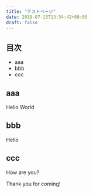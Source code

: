 ```yaml
---
title: "テストページ"
date: 2018-07-15T13:54:42+09:00
draft: false
---
```

## 目次
- aaa
- bbb
- ccc

## aaa
Hello World

## bbb
Hello

## ccc
How are you?

Thank you for coming!
